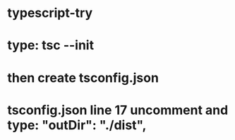 # typescript-try
# type: tsc --init 
# then create tsconfig.json
# tsconfig.json line 17 uncomment and type: "outDir": "./dist", 